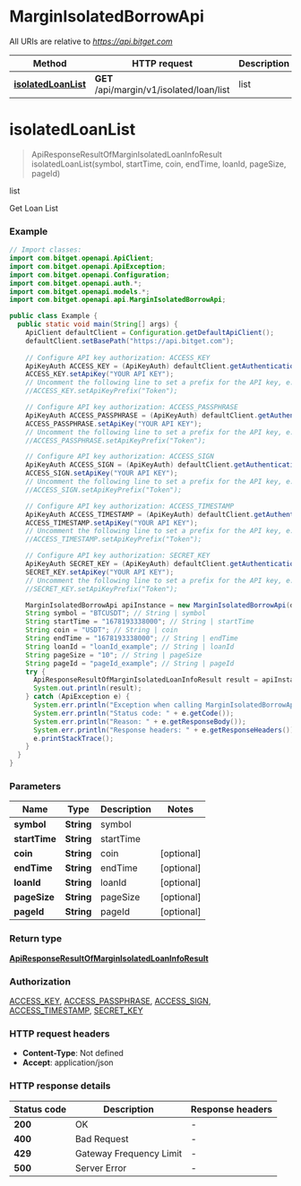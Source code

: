 # MarginIsolatedBorrowApi

All URIs are relative to *https://api.bitget.com*

| Method | HTTP request | Description |
|------------- | ------------- | -------------|
| [**isolatedLoanList**](MarginIsolatedBorrowApi.md#isolatedLoanList) | **GET** /api/margin/v1/isolated/loan/list | list |


<a name="isolatedLoanList"></a>
# **isolatedLoanList**
> ApiResponseResultOfMarginIsolatedLoanInfoResult isolatedLoanList(symbol, startTime, coin, endTime, loanId, pageSize, pageId)

list

Get Loan List

### Example
```java
// Import classes:
import com.bitget.openapi.ApiClient;
import com.bitget.openapi.ApiException;
import com.bitget.openapi.Configuration;
import com.bitget.openapi.auth.*;
import com.bitget.openapi.models.*;
import com.bitget.openapi.api.MarginIsolatedBorrowApi;

public class Example {
  public static void main(String[] args) {
    ApiClient defaultClient = Configuration.getDefaultApiClient();
    defaultClient.setBasePath("https://api.bitget.com");
    
    // Configure API key authorization: ACCESS_KEY
    ApiKeyAuth ACCESS_KEY = (ApiKeyAuth) defaultClient.getAuthentication("ACCESS_KEY");
    ACCESS_KEY.setApiKey("YOUR API KEY");
    // Uncomment the following line to set a prefix for the API key, e.g. "Token" (defaults to null)
    //ACCESS_KEY.setApiKeyPrefix("Token");

    // Configure API key authorization: ACCESS_PASSPHRASE
    ApiKeyAuth ACCESS_PASSPHRASE = (ApiKeyAuth) defaultClient.getAuthentication("ACCESS_PASSPHRASE");
    ACCESS_PASSPHRASE.setApiKey("YOUR API KEY");
    // Uncomment the following line to set a prefix for the API key, e.g. "Token" (defaults to null)
    //ACCESS_PASSPHRASE.setApiKeyPrefix("Token");

    // Configure API key authorization: ACCESS_SIGN
    ApiKeyAuth ACCESS_SIGN = (ApiKeyAuth) defaultClient.getAuthentication("ACCESS_SIGN");
    ACCESS_SIGN.setApiKey("YOUR API KEY");
    // Uncomment the following line to set a prefix for the API key, e.g. "Token" (defaults to null)
    //ACCESS_SIGN.setApiKeyPrefix("Token");

    // Configure API key authorization: ACCESS_TIMESTAMP
    ApiKeyAuth ACCESS_TIMESTAMP = (ApiKeyAuth) defaultClient.getAuthentication("ACCESS_TIMESTAMP");
    ACCESS_TIMESTAMP.setApiKey("YOUR API KEY");
    // Uncomment the following line to set a prefix for the API key, e.g. "Token" (defaults to null)
    //ACCESS_TIMESTAMP.setApiKeyPrefix("Token");

    // Configure API key authorization: SECRET_KEY
    ApiKeyAuth SECRET_KEY = (ApiKeyAuth) defaultClient.getAuthentication("SECRET_KEY");
    SECRET_KEY.setApiKey("YOUR API KEY");
    // Uncomment the following line to set a prefix for the API key, e.g. "Token" (defaults to null)
    //SECRET_KEY.setApiKeyPrefix("Token");

    MarginIsolatedBorrowApi apiInstance = new MarginIsolatedBorrowApi(defaultClient);
    String symbol = "BTCUSDT"; // String | symbol
    String startTime = "1678193338000"; // String | startTime
    String coin = "USDT"; // String | coin
    String endTime = "1678193338000"; // String | endTime
    String loanId = "loanId_example"; // String | loanId
    String pageSize = "10"; // String | pageSize
    String pageId = "pageId_example"; // String | pageId
    try {
      ApiResponseResultOfMarginIsolatedLoanInfoResult result = apiInstance.isolatedLoanList(symbol, startTime, coin, endTime, loanId, pageSize, pageId);
      System.out.println(result);
    } catch (ApiException e) {
      System.err.println("Exception when calling MarginIsolatedBorrowApi#isolatedLoanList");
      System.err.println("Status code: " + e.getCode());
      System.err.println("Reason: " + e.getResponseBody());
      System.err.println("Response headers: " + e.getResponseHeaders());
      e.printStackTrace();
    }
  }
}
```

### Parameters

| Name | Type | Description  | Notes |
|------------- | ------------- | ------------- | -------------|
| **symbol** | **String**| symbol | |
| **startTime** | **String**| startTime | |
| **coin** | **String**| coin | [optional] |
| **endTime** | **String**| endTime | [optional] |
| **loanId** | **String**| loanId | [optional] |
| **pageSize** | **String**| pageSize | [optional] |
| **pageId** | **String**| pageId | [optional] |

### Return type

[**ApiResponseResultOfMarginIsolatedLoanInfoResult**](ApiResponseResultOfMarginIsolatedLoanInfoResult.md)

### Authorization

[ACCESS_KEY](../README.md#ACCESS_KEY), [ACCESS_PASSPHRASE](../README.md#ACCESS_PASSPHRASE), [ACCESS_SIGN](../README.md#ACCESS_SIGN), [ACCESS_TIMESTAMP](../README.md#ACCESS_TIMESTAMP), [SECRET_KEY](../README.md#SECRET_KEY)

### HTTP request headers

 - **Content-Type**: Not defined
 - **Accept**: application/json

### HTTP response details
| Status code | Description | Response headers |
|-------------|-------------|------------------|
| **200** | OK |  -  |
| **400** | Bad Request |  -  |
| **429** | Gateway Frequency Limit |  -  |
| **500** | Server Error |  -  |

